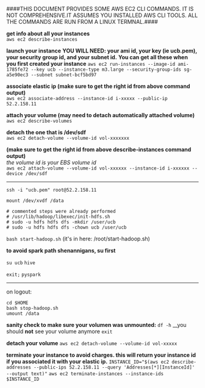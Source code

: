 ####THIS DOCUMENT PROVIDES SOME AWS EC2 CLI COMMANDS. IT IS NOT COMPREHENSIVE.IT ASSUMES YOU INSTALLED AWS CLI TOOLS. ALL THE COMMANDS ARE RUN FROM A LINUX TERMNAL.####

__get info about all your instances__  
```aws ec2 describe-instances```

__launch your instance__
__YOU WILL NEED: your ami id, your key (ie ucb.pem), your security group id, and your subnet id.__
__You can get all these when you first created your instance__
```aws ec2 run-instances --image-id ami-1785fe72 --key ucb --instance-type m3.large --security-group-ids sg-a5e90ec3 --subnet subnet-bcf5bd97```

__associate elastic ip (make sure to get the right id from above command output)__   
```aws ec2 associate-address --instance-id i-xxxxx --public-ip 52.2.158.11```

__attach your volume (may need to detach automatically attached volume)__   
```aws ec2 describe-volumes```

__detach the one that is /dev/sdf__   
```aws ec2 detach-volume --volume-id vol-xxxxxxx```

__(make sure to get the right id from above describe-instances command output)__   
*the volume id is your EBS volume id*   
```aws ec2 attach-volume --volume-id vol-xxxxxx --instance-id i-xxxxxx --device /dev/sdf```

______________

```ssh -i "ucb.pem" root@52.2.158.11```

```mount /dev/xvdf /data```
```
# commented steps were already performed
# /usr/lib/hadoop/libexec/init-hdfs.sh
# sudo -u hdfs hdfs dfs -mkdir /user/ucb
# sudo -u hdfs hdfs dfs -chown ucb /user/ucb
```
`bash start-hadoop.sh`
(it's in here: /root/start-hadoop.sh)   

__to avoid spark path shenannigans, su <user> first__

`su ucb`
`hive`

`exit;`
`pyspark`




----------
on logout:
```
cd $HOME
bash stop-hadoop.sh
umount /data
```
__sanity check to make sure your volumen was unmounted:__
`df -h`
__you should __not__ see your volume anymore
`exit`

__detach your volume__
`aws ec2 detach-volume --volume-id vol-xxxxx`

__terminate your instance to avoid charges. this will return your instance id if you associated it with your elastic ip.__
`INSTANCE_ID="$(aws ec2 describe-addresses --public-ips 52.2.158.11 --query 'Addresses[*][InstanceId]' --output text)"`
`aws ec2 terminate-instances --instance-ids $INSTANCE_ID`

